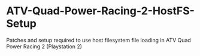 # ATV-Quad-Power-Racing-2-HostFS-Setup
Patches and setup required to use host filesystem file loading in ATV Quad Power Racing 2 (Playstation 2)
